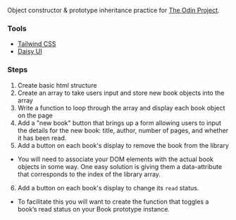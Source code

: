 Object constructor & prototype inheritance practice for [The Odin Project](https://www.theodinproject.com/paths/full-stack-javascript/courses/javascript/lessons/library).  

### Tools

- [Tailwind CSS](https://tailwindcss.com/)
- [Daisy UI](https://daisyui.com/)  

### Steps

1. Create basic html structure
2. Create an array to take users input and store new book objects into the array
3. Write a function to loop through the array and display each book object on the page
4. Add a "new book" button that brings up a form allowing users to input the details for the new book: title, author, number of pages, and whether it has been read.
5. Add a button on each book's display to remove the book from the library  
  - You will need to associate your DOM elements with the actual book objects in some way. One easy solution is giving them a data-attribute that corresponds to the index of the library array.
6. Add a button on each book's display to change its `read` status.
 - To facilitate this you will want to create the function that toggles a book’s read status on your Book prototype instance.  
 
